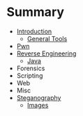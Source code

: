 # Summary

* [Introduction](README.md)
  * [General Tools](general-tools.md)
* [Pwn](chapter1.md)
* [Reverse Engineering](reverse-engineering.md)
  * [Java](reverse-engineering/java.md)
* Forensics
* Scripting
* Web
* Misc
* [Steganography](steganography.md)
  * [Images](steganography/images.md)

